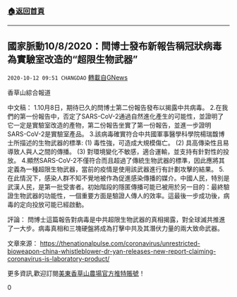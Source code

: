 ###  [:house:返回首頁](https://github.com/ourhimalayas/txt)
---

## 國家脈動10/8/2020：閆博士發布新報告稱冠狀病毒為實驗室改造的“超限生物武器”
`2020-10-12 09:51 CHANGDAO` [轉載自GNews](https://gnews.org/zh-hant/419590/)

香草山綜合報道

中文稿：
 1.10月8日，期待已久的閆博士第二份報告發布以揭露中共病毒。
 2.在我們的第一份報告中，否定了SARS-CoV-2通過自然進化產生的可能性，並證明了它一定是實驗室改造的產物，第二份報告坐實了第一份報告，並進一步證明SARS-CoV-2是實驗室產品。
 3.該病毒確實符合中共國軍事醫學科學院楊瑞馥博士所描述的生物武器的標準:
 (1) 毒性強，可造成大規模傷亡。
 (2) 具高傳染性且易導致人與人之間的傳播。
 (3) 對環境變化不敏感，適合運輸，並支持有針對性的投放。
 4.顯然SARS-CoV-2不僅符合而且超過了傳統生物武器的標準，因此應將其定義為一種超限生物武器，當前的疫情是使用該武器進行有計劃攻擊的結果。
 5.在此情況下，感染人群不知不覺地被作為促進感染傳播的媒介。中國人民，特別是武漢人民，是第一批受害者。初始階段的隱匿傳播可能已被用於另一目的：最終驗證生物武器的功能性，一個重要方面是驗證人傳人的效率。這最後一步成功後，病毒的定向投放可能已經啟動。

評論：
閆博士這篇報告對病毒是中共超限生物武器的真相揭露，對全球滅共推進了一大步。病毒真相和三塊硬盤將成為打擊中共及其潛伏力量的兩大致命武器。

文章來源：
 https://thenationalpulse.com/coronavirus/unrestricted-bioweapon-china-whistleblower-dr-yan-releases-new-report-claiming-coronavirus-is-laboratory-product/

更多資訊,歡迎訂閱[美東香草山農場官方推特賬號](https://twitter.com/Mos_Himalaya)！

0
